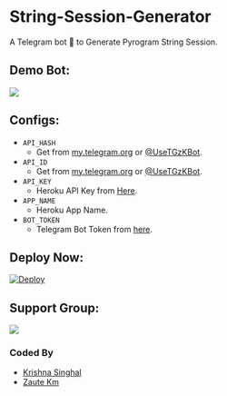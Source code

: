 # String-Session-Generator
A Telegram bot 🤖 to Generate Pyrogram String Session.

## Demo Bot:
<a href="https://t.me/UsePyrogramBot"><img src="https://img.shields.io/badge/Telegram-Bot-blue.svg?logo=telegram"></a>

## Configs:
- `API_HASH`
  - Get from [my.telegram.org](https://my.telegram.org) or [@UseTGzKBot](https://telegram.dog/UseTGzKbot).
- `API_ID`
  - Get from [my.telegram.org](https://my.telegram.org) or [@UseTGzKBot](https://telegram.dog/UseTGzKbot).
- `API_KEY`
  - Heroku API Key from [Here](https://dashboard.heroku.com/account).
- `APP_NAME`
  - Heroku App Name.
- `BOT_TOKEN`
  - Telegram Bot Token from [here](https://t.me/BotFather).

## Deploy Now:
[![Deploy](https://www.herokucdn.com/deploy/button.svg)](https://heroku.com/deploy?template=https://github.com/ZauteKm/String-Session-Generator/tree/master)

## Support Group:
<a href="https://t.me/iZaute/5"><img src="https://img.shields.io/badge/Telegram-Join%20Telegram%20Group-blue.svg?logo=telegram"></a>

### Coded By
- [Krishna Singhal](https://github.com/Krishna-Singhal)
- [Zaute Km](https://github.com/ZauteKm)
